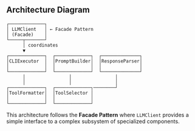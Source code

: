 ## Architecture Diagram

```
┌─────────────┐
│ LLMClient   │ ← Facade Pattern
│ (Facade)    │
└─────┬───────┘
      │ coordinates
      ▼
┌─────────────┐  ┌─────────────┐  ┌──────────────┐
│CLIExecutor  │  │PromptBuilder│  │ResponseParser│
│             │  │             │  │              │
└─────────────┘  └─────────────┘  └──────────────┘
      │                │                │
      │                │                │
┌─────────────┐  ┌─────────────┐────────┘
│ToolFormatter│  │ToolSelector │
│             │  │             │
└─────────────┘  └─────────────┘
```

This architecture follows the **Facade Pattern** where `LLMClient` provides a simple interface to a complex subsystem of specialized components.